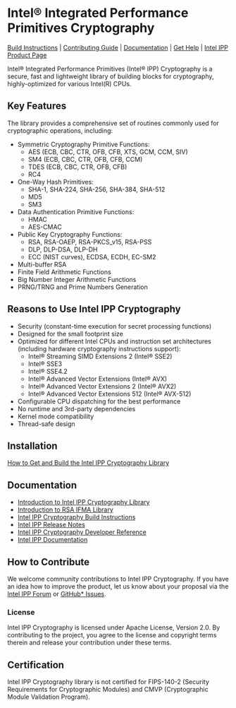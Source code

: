 # Intel® Integrated Performance Primitives Cryptography

[Build Instructions](./BUILD.md) | [Contributing Guide](#how-to-contribute) | [Documentation](#documentation) | [Get Help](#get-help) | [Intel IPP Product Page](https://software.intel.com/en-us/intel-ipp)

Intel® Integrated Performance Primitives (Intel® IPP) Cryptography is a secure, fast and lightweight library of building blocks for cryptography, highly-optimized for various Intel(R) CPUs.

## Key Features
The library provides a comprehensive set of routines commonly used for cryptographic operations, including:
 - Symmetric Cryptography Primitive Functions:
    - AES (ECB, CBC, CTR, OFB, CFB, XTS, GCM, CCM, SIV) 
    - SM4 (ECB, CBC, CTR, OFB, CFB, CCM)
    - TDES (ECB, CBC, CTR, OFB, CFB)
    - RC4
- One-Way Hash Primitives:
    - SHA-1, SHA-224, SHA-256, SHA-384, SHA-512
    - MD5
    - SM3
- Data Authentication Primitive Functions:
   - HMAC
   - AES-CMAC
- Public Key Cryptography Functions:
   - RSA, RSA-OAEP, RSA-PKCS_v15, RSA-PSS 
   - DLP, DLP-DSA, DLP-DH
   - ECC (NIST curves), ECDSA, ECDH, EC-SM2
- Multi-buffer RSA
- Finite Field Arithmetic Functions
- Big Number Integer Arithmetic Functions
- PRNG/TRNG and Prime Numbers Generation

## Reasons to Use Intel IPP Cryptography
- Security (constant-time execution for secret processing functions)
- Designed for the small footprint size
- Optimized for different Intel CPUs and instruction set architectures (including hardware cryptography instructions support):
    - Intel® Streaming SIMD Extensions 2 (Intel® SSE2)
    - Intel® SSE3
    - Intel® SSE4.2
    - Intel® Advanced Vector Extensions (Intel® AVX)
    - Intel® Advanced Vector Extensions 2 (Intel® AVX2)
    - Intel® Advanced Vector Extensions 512 (Intel® AVX-512)
- Configurable CPU dispatching for the best performance
- No runtime and 3rd-party dependencies
- Kernel mode compatibility
- Thread-safe design

## Installation

[How to Get and Build the Intel IPP Cryptography Library](./BUILD.md)

## Documentation

- [Introduction to Intel IPP Cryptography Library](./OVERVIEW.md)
- [Introduction to RSA IFMA Library](./sources/ippcp/ifma_rsa_mb/Readme.md)
- [Intel IPP Cryptography Build Instructions](./BUILD.md)
- [Intel IPP Release Notes](https://software.intel.com/en-us/articles/intel-ipp-release-notes-and-new-features)
- [Intel IPP Cryptography Developer Reference](https://software.intel.com/en-us/ipp-crypto-reference)
- [Intel IPP Documentation](https://software.intel.com/en-us/intel-ipp/documentation)

## How to Contribute

We welcome community contributions to Intel IPP Cryptography. If you have an idea how to improve the product, let us know about your proposal via the [Intel IPP Forum](https://software.intel.com/en-us/forums/intel-integrated-performance-primitives) or [GitHub* Issues](https://github.com/intel/ipp-crypto/issues).

### License
Intel IPP Cryptography is licensed under Apache License, Version 2.0. By contributing to the project, you agree to the license and copyright terms therein and release your contribution under these terms.

## Certification

Intel IPP Cryptography library is not certified for FIPS-140-2 (Security Requirements for Cryptographic Modules) and CMVP (Cryptographic Module Validation Program).

